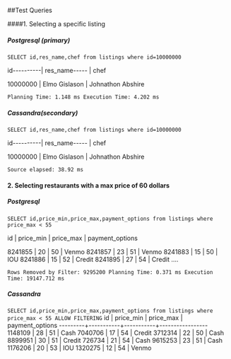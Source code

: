 ##Test Queries

####1. Selecting a specific listing

##### Postgresql (primary)
``SELECT id,res_name,chef from listings where id=10000000``

 id----------|    res_name-----     |         chef

 10000000 | Elmo Gislason | Johnathon Abshire

 ``Planning Time: 1.148 ms
 Execution Time: 4.202 ms``
##### Cassandra(secondary)

``SELECT id,res_name,chef from listings where id=10000000``

 id----------|    res_name-----     |         chef

 10000000 | Elmo Gislason | Johnathon Abshire

``Source elapsed: 38.92 ms``
 #### 2. Selecting restaurants with a max price of 60 dollars
 
 ##### Postgresql 
 ``SELECT id,price_min,price_max,payment_options from listings where price_max < 55``

  id    | price_min | price_max | payment_options 

 8241855 |        20 |        50 |  Venmo
 8241857 |        23 |        51 |  Venmo
 8241883 |        15 |        50 |  IOU
 8241886 |        15 |        52 |  Credit
 8241895 |        27 |        54 |  Credit
....

  ``Rows Removed by Filter: 9295200
 Planning Time: 0.371 ms
 Execution Time: 19147.712 ms``


##### Cassandra 
 ``SELECT id,price_min,price_max,payment_options from listings where price_max < 55 ALLOW FILTERING`` 
 id      | price_min | price_max | payment_options
---------+-----------+-----------+-----------------
 1148109 |        28 |        51 |            Cash
 7040706 |        17 |        54 |          Credit
 3712314 |        22 |        50 |            Cash
 8899951 |        30 |        51 |          Credit
  726734 |        21 |        54 |            Cash
 9615253 |        23 |        51 |            Cash
 1176206 |        20 |        53 |             IOU
 1320275 |        12 |        54 |           Venmo